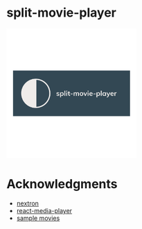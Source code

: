 # split-movie-player
<img src="https://github.com/kurooooon/split-movie-player/blob/master/icon/logo.png" width="300"/>




# Acknowledgments
- [nextron](https://github.com/saltyshiomix/nextron)
- [react-media-player](https://github.com/souporserious/react-media-player)
- [sample movies](https://www.home-movie.biz/free_movie.html)
